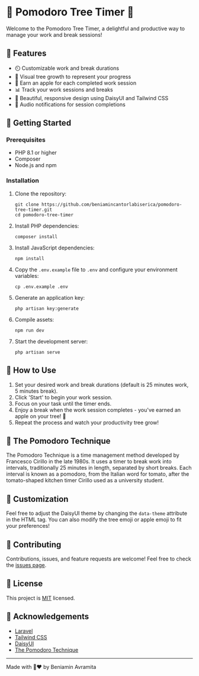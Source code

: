 # 🍎 Pomodoro Tree Timer 🌳

Welcome to the Pomodoro Tree Timer, a delightful and productive way to manage your work and break sessions! 

## 🌟 Features

- ⏲️ Customizable work and break durations
- 🌳 Visual tree growth to represent your progress
- 🍎 Earn an apple for each completed work session
- 📊 Track your work sessions and breaks
- 🎨 Beautiful, responsive design using DaisyUI and Tailwind CSS
- 🔔 Audio notifications for session completions

## 🚀 Getting Started

### Prerequisites

- PHP 8.1 or higher
- Composer
- Node.js and npm

### Installation

1. Clone the repository:
   ```
   git clone https://github.com/beniamincantorlabiserica/pomodoro-tree-timer.git
   cd pomodoro-tree-timer
   ```

2. Install PHP dependencies:
   ```
   composer install
   ```

3. Install JavaScript dependencies:
   ```
   npm install
   ```

4. Copy the `.env.example` file to `.env` and configure your environment variables:
   ```
   cp .env.example .env
   ```

5. Generate an application key:
   ```
   php artisan key:generate
   ```

6. Compile assets:
   ```
   npm run dev
   ```

7. Start the development server:
   ```
   php artisan serve
   ```

## 🍅 How to Use

1. Set your desired work and break durations (default is 25 minutes work, 5 minutes break).
2. Click 'Start' to begin your work session.
3. Focus on your task until the timer ends.
4. Enjoy a break when the work session completes - you've earned an apple on your tree! 🍎
5. Repeat the process and watch your productivity tree grow!

## 🌿 The Pomodoro Technique

The Pomodoro Technique is a time management method developed by Francesco Cirillo in the late 1980s. It uses a timer to break work into intervals, traditionally 25 minutes in length, separated by short breaks. Each interval is known as a pomodoro, from the Italian word for tomato, after the tomato-shaped kitchen timer Cirillo used as a university student.

## 🎨 Customization

Feel free to adjust the DaisyUI theme by changing the `data-theme` attribute in the HTML tag. You can also modify the tree emoji or apple emoji to fit your preferences!

## 🤝 Contributing

Contributions, issues, and feature requests are welcome! Feel free to check the [issues page](https://github.com/beniamincantorlabiserica/pomodoro-tree-timer/issues).

## 📜 License

This project is [MIT](https://choosealicense.com/licenses/mit/) licensed.

## 🙏 Acknowledgements

- [Laravel](https://laravel.com/)
- [Tailwind CSS](https://tailwindcss.com/)
- [DaisyUI](https://daisyui.com/)
- [The Pomodoro Technique](https://francescocirillo.com/pages/pomodoro-technique)

---

Made with 🍎❤️ by Beniamin Avramita
